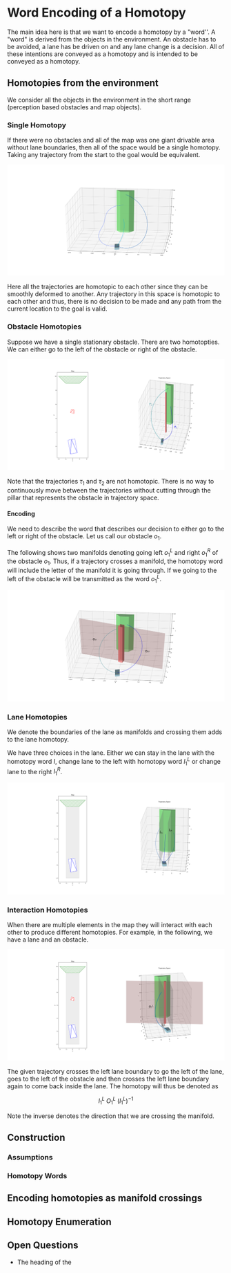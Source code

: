 
# Word Encoding of a Homotopy

The main idea here is that we want to encode a homotopy by a "word''. A "word" is derived from the objects in the environment. An obstacle has to be avoided, a lane has be driven on and any lane change is a decision. All of these intentions are conveyed as a homotopy and is intended to be conveyed as a homotopy.

## Homotopies from the environment

We consider all the objects in the environment in the short range (perception based obstacles and map objects). 

### Single Homotopy

If there were no obstacles and all of the map was one giant drivable area without lane boundaries, then all of the space would be a single homotopy. Taking any trajectory from the start to the goal would be equivalent.

![Single Homotopy](./img/single-homotopy.svg)

Here all the trajectories are homotopic to each other since they can be smoothly deformed to another. Any trajectory in this space is homotopic to each other and thus, there is no decision to be made and any path from the current location to the goal is valid.

### Obstacle Homotopies

Suppose we have a single stationary obstacle. There are two homotopties. We can either go to the left of the obstacle or right of the obstacle. 

![Obstacle Homotopy](./img/obstacle-homotopy.svg)

Note that the trajectories $\tau_1$ and $\tau_2$ are not homotopic. There is no way to continuously move between the trajectories without cutting through the pillar that represents the obstacle in trajectory space.

#### Encoding

We need to describe the word that describes our decision to either go to the left or right of the obstacle. Let us call our obstacle $o_1$. 

The following shows two manifolds denoting going left $o_1^L$ and right $o_1^R$ of the obstacle $o_1$. Thus, if a trajectory crosses a manifold, the homotopy word will include the letter of the manifold it is going through. If we going to the left of the obstacle will be transmitted as the word $o_1^L$.

![Obstacle Manifold](./img/obstacle-manifold.svg)

### Lane Homotopies

We denote the boundaries of the lane as manifolds and crossing them adds to the lane homotopy.

We have three choices in the lane. Either we can stay in the lane with the homotopy word $I$, change lane to the left with homotopy word $l_1^L$ or change lane to the right $l_1^R$.

![Lane Homotopy](./img/lane-homotopy.svg)

### Interaction Homotopies

When there are multiple elements in the map they will interact with each other to produce different homotopies. For example, in the following, we have a lane and an obstacle.

![Interaction Homotopy](./img/combined-homotopy.svg)

The given trajectory crosses the left lane boundary to go the left of the lane, goes to the left of the obstacle and then crosses the left lane boundary again to come back inside the lane. The homotopy will thus be denoted as 

$$
l_1^L \; O_1^L \; \left(l_1^L\right)^{-1}
$$

Note the inverse denotes the direction that we are crossing the manifold.

## Construction

### Assumptions

### Homotopy Words

## Encoding homotopies as manifold crossings

## Homotopy Enumeration

## Open Questions

- The heading of the 